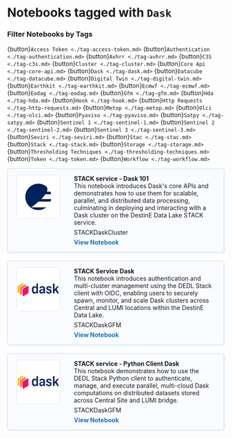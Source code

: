 # Notebooks tagged with `Dask`

### Filter Notebooks by Tags


{button}`Access Token <./tag-access-token.md>`
{button}`Authentication <./tag-authentication.md>`
{button}`Avhrr <./tag-avhrr.md>`
{button}`C3S <./tag-c3s.md>`
{button}`Cluster <./tag-cluster.md>`
{button}`Core Api <./tag-core-api.md>`
{button}`Dask <./tag-dask.md>`
{button}`Datacube <./tag-datacube.md>`
{button}`Digital Twin <./tag-digital-twin.md>`
{button}`Earthkit <./tag-earthkit.md>`
{button}`Ecmwf <./tag-ecmwf.md>`
{button}`Eodag <./tag-eodag.md>`
{button}`Gfm <./tag-gfm.md>`
{button}`Hda <./tag-hda.md>`
{button}`Hook <./tag-hook.md>`
{button}`Http Requests <./tag-http-requests.md>`
{button}`Metop <./tag-metop.md>`
{button}`Olci <./tag-olci.md>`
{button}`Pyaviso <./tag-pyaviso.md>`
{button}`Satpy <./tag-satpy.md>`
{button}`Sentinel 1 <./tag-sentinel-1.md>`
{button}`Sentinel 2 <./tag-sentinel-2.md>`
{button}`Sentinel 3 <./tag-sentinel-3.md>`
{button}`Seviri <./tag-seviri.md>`
{button}`Stac <./tag-stac.md>`
{button}`Stack <./tag-stack.md>`
{button}`Storage <./tag-storage.md>`
{button}`Thresholding Techniques <./tag-thresholding-techniques.md>`
{button}`Token <./tag-token.md>`
{button}`Workflow <./tag-workflow.md>`

<div style="display: flex; flex-direction: column; gap: 20px; max-width: 800px;">
<div class="notebook-card" data-tags="STACK Dask Cluster" style="display: flex; align-items: flex-start; border: 1px solid #cddff1; border-radius: 6px; padding: 14px 20px; background-color: #f9fbfe; box-shadow: 1px 1px 4px #dfeaf5;">
  <div style="width: 100px; height: 100px; flex-shrink: 0; display: flex; align-items: center; justify-content: center; background-color: #fff; border: 1px solid #e0eaf5; border-radius: 6px; overflow: hidden; margin-right: 32px;">
    <img src="../img/EUMETSAT-icon.png" alt="Notebook Thumbnail" style="max-width: 100%; max-height: 100%; object-fit: contain;">
  </div>
  <div style="flex: 1;">
    <strong>STACK service - Dask 101</strong><br>
    This notebook introduces Dask's core APIs and demonstrates how to use them for scalable, parallel, and distributed data processing, culminating in deploying and interacting with a Dask cluster on the DestinE Data Lake STACK service.
    <div style="margin: 6px 0;">
      <span class="tag">STACK</span><span class="tag">Dask</span><span class="tag">Cluster</span>
    </div>
    <a href="../production/STACK/STACK-Dask-101.ipynb" style="text-decoration: none; color: #1d70b8; font-weight: bold;">View Notebook</a>
  </div>
</div>
<div class="notebook-card" data-tags="STACK Dask GFM" style="display: flex; align-items: flex-start; border: 1px solid #cddff1; border-radius: 6px; padding: 14px 20px; background-color: #f9fbfe; box-shadow: 1px 1px 4px #dfeaf5;">
  <div style="width: 100px; height: 100px; flex-shrink: 0; display: flex; align-items: center; justify-content: center; background-color: #fff; border: 1px solid #e0eaf5; border-radius: 6px; overflow: hidden; margin-right: 32px;">
    <img src="../img/dask.png" alt="Notebook Thumbnail" style="max-width: 100%; max-height: 100%; object-fit: contain;">
  </div>
  <div style="flex: 1;">
    <strong>STACK Service Dask</strong><br>
    This notebook introduces authentication and multi-cluster management using the DEDL Stack client with OIDC, enabling users to securely spawn, monitor, and scale Dask clusters across Central and LUMI locations within the DestinE Data Lake.
    <div style="margin: 6px 0;">
      <span class="tag">STACK</span><span class="tag">Dask</span><span class="tag">GFM</span>
    </div>
    <a href="../production/STACK/DEDL_StackService_Dask.ipynb" style="text-decoration: none; color: #1d70b8; font-weight: bold;">View Notebook</a>
  </div>
</div>
<div class="notebook-card" data-tags="STACK Dask GFM" style="display: flex; align-items: flex-start; border: 1px solid #cddff1; border-radius: 6px; padding: 14px 20px; background-color: #f9fbfe; box-shadow: 1px 1px 4px #dfeaf5;">
  <div style="width: 100px; height: 100px; flex-shrink: 0; display: flex; align-items: center; justify-content: center; background-color: #fff; border: 1px solid #e0eaf5; border-radius: 6px; overflow: hidden; margin-right: 32px;">
    <img src="../img/dask.png" alt="Notebook Thumbnail" style="max-width: 100%; max-height: 100%; object-fit: contain;">
  </div>
  <div style="flex: 1;">
    <strong>STACK service - Python Client Dask</strong><br>
    This notebook demonstrates how to use the DEDL Stack Python client to authenticate, manage, and execute parallel, multi-cloud Dask computations on distributed datasets stored across Central Site and LUMI bridge.
    <div style="margin: 6px 0;">
      <span class="tag">STACK</span><span class="tag">Dask</span><span class="tag">GFM</span>
    </div>
    <a href="../production/STACK/STACK-Python-Client-Dask.ipynb" style="text-decoration: none; color: #1d70b8; font-weight: bold;">View Notebook</a>
  </div>
</div>
</div>
